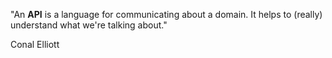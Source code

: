 "An **API** is a language for communicating about a domain. It helps to (really)
understand what we're talking about."

Conal Elliott
